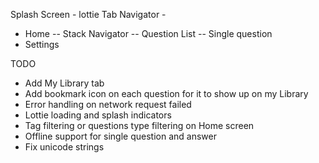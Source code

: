 Splash Screen - lottie
Tab Navigator -
  - Home
    -- Stack Navigator
      -- Question List
      -- Single question
  - Settings

TODO
- Add My Library tab
- Add bookmark icon on each question for it to show up on my Library
- Error handling on network request failed
- Lottie loading and splash indicators
- Tag filtering or questions type filtering on Home screen
- Offline support for single question and answer
- Fix unicode strings
